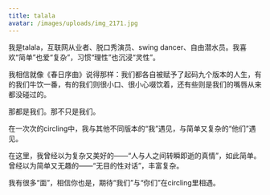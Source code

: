 ```yaml
---
title: talala
avatar: /images/uploads/img_2171.jpg
---
```

我是talala，互联网从业者、脱口秀演员、swing dancer、自由潜水员。我喜欢“简单”也爱“复杂”，习惯“理性”也沉浸“灵性”。

我相信就像《春日序曲》说得那样：我们都各自被赋予了起码九个版本的人生，有的我们牛饮一番，有的我们则很小口、很小心啜饮着，还有些则是我们的嘴唇从来都没碰过的。

那都是我们。那不只是我们。

在一次次的circling中，我与其他不同版本的“我”遇见，与简单又复杂的“他们”遇见。

在这里，我曾经以为复杂又美好的——“人与人之间转瞬即逝的真情”，如此简单。曾经以为简单又无趣的——“无目的性对话”，丰富复杂。

我有很多“面”，相信你也是，期待“我们”与“你们”在circling里相遇。